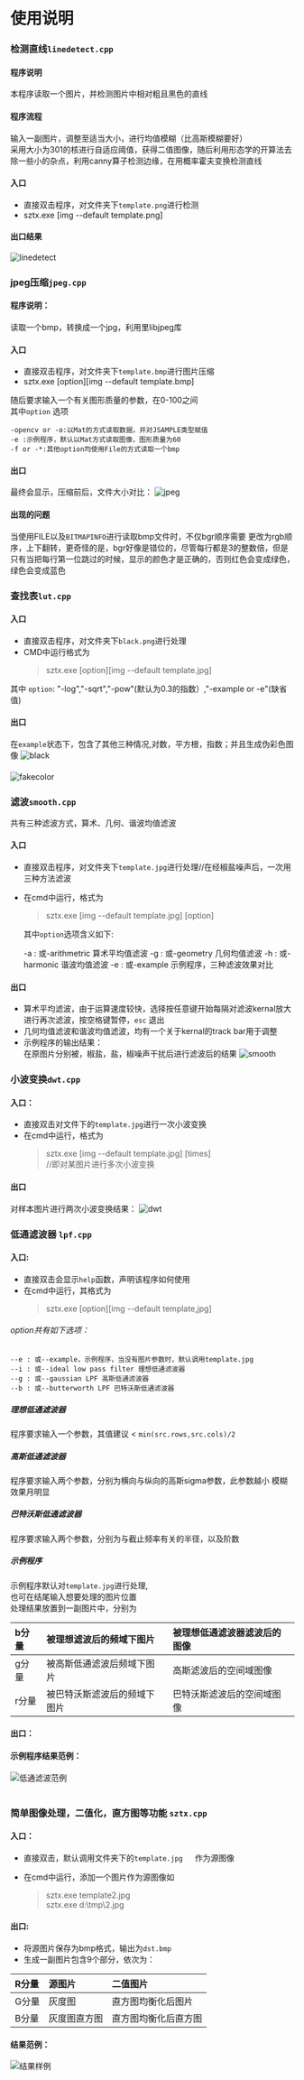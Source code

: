 # 使用说明

### 检测直线`linedetect.cpp`
#### 程序说明
本程序读取一个图片，并检测图片中相对粗且黑色的直线
#### 程序流程
输入一副图片，调整至适当大小，进行均值模糊（比高斯模糊要好）</br>
采用大小为301的核进行自适应阈值，获得二值图像，随后利用形态学的开算法去除一些小的杂点，利用canny算子检测边缘，在用概率霍夫变换检测直线
#### 入口
- 直接双击程序，对文件夹下`template.png`进行检测
- sztx.exe [img --default template.png]
#### 出口结果
![linedetect](http://i.imgur.com/8LBg356.png)

### jpeg压缩`jpeg.cpp`
#### 程序说明：
读取一个bmp，转换成一个jpg，利用里libjpeg库
#### 入口
- 直接双击程序，对文件夹下`template.bmp`进行图片压缩
- sztx.exe [option][img --default template.bmp]

随后要求输入一个有关图形质量的参数，在0-100之间</br>
其中`option`	选项

	-opencv or -o:以Mat的方式读取数据，并对JSAMPLE类型赋值
	-e :示例程序，默认以Mat方式读取图像，图形质量为60
	-f or -*:其他option均使用File的方式读取一个bmp
#### 出口
最终会显示，压缩前后，文件大小对比：
![jpeg](http://i.imgur.com/L7Cq7Q3.png)
#### 出现的问题
当使用FILE以及`BITMAPINFO`进行读取bmp文件时，不仅bgr顺序需要
更改为rgb顺序，上下翻转，更奇怪的是，bgr好像是错位的，尽管每行都是3的整数倍，但是只有当把每行第一位跳过的时候，显示的颜色才是正确的，否则红色会变成绿色，绿色会变成蓝色

### 查找表`lut.cpp`
#### 入口
- 直接双击程序，对文件夹下`black.png`进行处理
- CMD中运行格式为
    > sztx.exe [option][img --default template.jpg]

其中 `option`:
"-log","-sqrt","-pow"(默认为0.3的指数）,"-example or -e"(缺省值)
#### 出口
在`example`状态下，包含了其他三种情况,对数，平方根，指数；并且生成伪彩色图像
![black](final_result/black.png)</br>
####
![fakecolor](final_result/fakecolor.png)
### 滤波`smooth.cpp`
共有三种滤波方式，算术、几何、谐波均值滤波 </br>
#### 入口
- 直接双击程序，对文件夹下`template.jpg`进行处理//在经椒盐噪声后，一次用三种方法滤波
- 在cmd中运行，格式为

    > sztx.exe [img --default template.jpg] [option] </br>
  
  其中`option`选项含义如下:

    -a : 或-arithmetric 算术平均值滤波
    -g : 或-geometry 几何均值滤波
    -h : 或-harmonic 谐波均值滤波
    -e : 或-example 示例程序，三种滤波效果对比

#### 出口
- 算术平均滤波，由于运算速度较快，选择按任意键开始每隔对滤波kernal放大进行再次滤波，按空格键暂停，`esc`	退出
- 几何均值滤波和谐波均值滤波，均有一个关于kernal的track bar用于调整
- 示例程序的输出结果：</br>
在原图片分别被，椒盐，盐，椒噪声干扰后进行滤波后的结果
![smooth](http://i.imgur.com/4u7zHYI.jpg)

### 小波变换`dwt.cpp`
#### 入口：
- 直接双击对文件下的`template.jpg`进行一次小波变换
- 在cmd中运行，格式为
	>sztx.exe [img --default template.jpg] [times]</br>
	//即对某图片进行多次小波变换

#### 出口
对样本图片进行两次小波变换结果：
![dwt](final_result/dwt.png)
### 低通滤波器	`lpf.cpp`
#### 入口:
- 直接双击会显示`help`函数，声明该程序如何使用
- 在cmd中运行，其格式为
	>sztx.exe [option][img --default template,jpg]

###### option共有如下选项：

	--e : 或--example，示例程序，当没有图片参数时，默认调用template.jpg
 	--i : 或--ideal low pass filter 理想低通滤波器
 	--g : 或--gaussian LPF 高斯低通滤波器
 	--b : 或--butterworth LPF 巴特沃斯低通滤波器
##### 理想低通滤波器
程序要求输入一个参数，其值建议 < `min(src.rows,src.cols)/2`
##### 高斯低通滤波器
程序要求输入两个参数，分别为横向与纵向的高斯sigma参数，此参数越小
模糊效果月明显
##### 巴特沃斯低通滤波器
程序要求输入两个参数，分别为与截止频率有关的半径，以及阶数
##### 示例程序
示例程序默认对`template.jpg`进行处理,</br>也可在结尾输入想要处理的图片位置
</br>处理结果放置到一副图片中，分别为

|b分量|被理想滤波后的频域下图片|被理想低通滤波器滤波后的图像|
|:--|:--|:--|
|g分量|被高斯低通滤波后频域下图片|高斯滤波后的空间域图像|
|r分量|被巴特沃斯滤波后的频域下图片|巴特沃斯滤波后的空间域图像|
#### 出口：
#### 示例程序结果范例：
![低通滤波范例](http://i.imgur.com/uVE4lKT.jpg)
</br>
</br>


### 简单图像处理，二值化，直方图等功能	`sztx.cpp`
#### 入口：

- 直接双击，默认调用文件夹下的`template.jpg	`作为源图像
- 在cmd中运行，添加一个图片作为源图像如 

	> sztx.exe template2.jpg </br>
	> sztx.exe d:\tmp\2.jpg
	
#### 出口:

- 将源图片保存为bmp格式，输出为`dst.bmp	`
- 生成一副图片包含9个部分，依次为：

|R分量|源图片|二值图片|
|:--|:--|:--|
|G分量|灰度图|直方图均衡化后图片|
|B分量|灰度图直方图|直方图均衡化后直方图|

#### 结果范例：
![结果样例](http://i.imgur.com/76Fq5mW.jpg)


